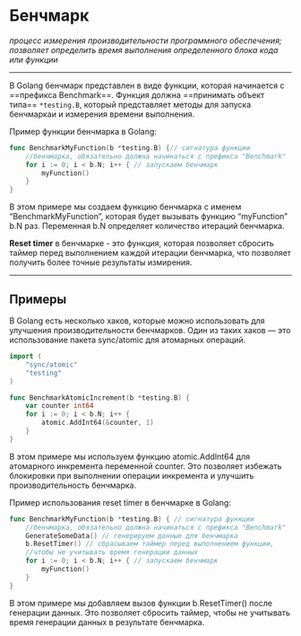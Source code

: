 # Бенчмарк
_процесс измерения производительности программного обеспечения; позволяет определить время выполнения определенного блока кода или функции_

---

В Golang бенчмарк представлен в виде функции, которая начинается с ==префикса Benchmark==. Функция должна ==принимать объект типа== `*testing.B`, который представляет методы для запуска бенчмаркаи и измерения времени выполнения. 

Пример функции бенчмарка в Golang:

```go
func BenchmarkMyFunction(b *testing.B) {// сигнатура функции
	//бенчмарка, обязательно должна начинаться с префикса "Benchmark"
    for i := 0; i < b.N; i++ { // запускаем бенчмарк
        myFunction()
    }
}
```
В этом примере мы создаем функцию бенчмарка с именем “BenchmarkMyFunction”, которая будет вызывать функцию “myFunction” b.N раз. Переменная b.N определяет количество итераций бенчмарка.

**Reset timer** в бенчмарке - это функция, которая позволяет сбросить таймер перед выполнением каждой итерации бенчмарка, что позволяет получить более точные результаты измирения.

---
## Примеры

В Golang есть несколько хаков, которые можно использовать для улучшения производительности бенчмарков. Один из таких хаков — это использование пакета sync/atomic для атомарных операций.

```go
import (
    "sync/atomic"
    "testing"
)

func BenchmarkAtomicIncrement(b *testing.B) {
    var counter int64
    for i := 0; i < b.N; i++ {
        atomic.AddInt64(&counter, 1)
    }
}
```

В этом примере мы используем функцию atomic.AddInt64 для атомарного инкремента переменной counter. Это позволяет избежать блокировки при выполнении операции инкремента и улучшить производительность бенчмарка.

Пример использования reset timer в бенчмарке в Golang:

```go
func BenchmarkMyFunction(b *testing.B) { // сигнатура функции
	//бенчмарка, обязательно должна начинаться с префикса "Benchmark"
    GenerateSomeData() // генерируем данные для бенчмарка
    b.ResetTimer() // сбрасываем таймер перед выполнением функции,
    //чтобы не учитывать время генерации данных
    for i := 0; i < b.N; i++ { // запускаем бенчмарк
        myFunction()
    }
}
```

В этом примере мы добавляем вызов функции b.ResetTimer() после генерации данных. Это позволяет сбросить таймер, чтобы не учитывать время генерации данных в результате бенчмарка.